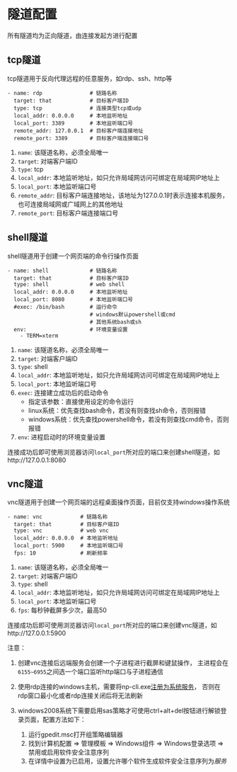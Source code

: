 # 隧道配置

所有隧道均为正向隧道，由连接发起方进行配置

## tcp隧道

tcp隧道用于反向代理远程的任意服务，如rdp、ssh、http等

    - name: rdp               # 链路名称
      target: that            # 目标客户端ID
      type: tcp               # 连接类型tcp或udp
      local_addr: 0.0.0.0     # 本地监听地址
      local_port: 3389        # 本地监听端口号
      remote_addr: 127.0.0.1  # 目标客户端连接地址
      remote_port: 3389       # 目标客户端连接端口号

1. `name`: 该隧道名称，必须全局唯一
2. `target`: 对端客户端ID
3. `type`: tcp
4. `local_addr`: 本地监听地址，如只允许局域网访问可绑定在局域网IP地址上
5. `local_port`: 本地监听端口号
6. `remote_addr`: 目标客户端连接地址，该地址为127.0.0.1时表示连接本机服务，也可连接局域网或广域网上的其他地址
7. `remote_port`: 目标客户端连接端口号

## shell隧道

shell隧道用于创建一个网页端的命令行操作页面

    - name: shell             # 链路名称
      target: that            # 目标客户端ID
      type: shell             # web shell
      local_addr: 0.0.0.0     # 本地监听地址
      local_port: 8080        # 本地监听端口号
      #exec: /bin/bash        # 运行命令
                              # windows默认powershell或cmd
                              # 其他系统bash或sh
      env:                    # 环境变量设置
        - TERM=xterm

1. `name`: 该隧道名称，必须全局唯一
2. `target`: 对端客户端ID
3. `type`: shell
4. `local_addr`: 本地监听地址，如只允许局域网访问可绑定在局域网IP地址上
5. `local_port`: 本地监听端口号
6. `exec`: 连接建立成功后的启动命令
    - 指定该参数：直接使用设定的命令运行
    - linux系统：优先查找bash命令，若没有则查找sh命令，否则报错
    - windows系统：优先查找powershell命令，若没有则查找cmd命令，否则报错
7. `env`: 进程启动时的环境变量设置

连接成功后即可使用浏览器访问`local_port`所对应的端口来创建shell隧道，如http://127.0.0.1:8080

## vnc隧道

vnc隧道用于创建一个网页端的远程桌面操作页面，目前仅支持*windows*操作系统

    - name: vnc            # 链路名称
      target: that         # 目标客户端ID
      type: vnc            # web vnc
      local_addr: 0.0.0.0  # 本地监听地址
      local_port: 5900     # 本地监听端口号
      fps: 10              # 刷新频率

1. `name`: 该隧道名称，必须全局唯一
2. `target`: 对端客户端ID
3. `type`: shell
4. `local_addr`: 本地监听地址，如只允许局域网访问可绑定在局域网IP地址上
5. `local_port`: 本地监听端口号
6. `fps`: 每秒钟截屏多少次，最高50

连接成功后即可使用浏览器访问`local_port`所对应的端口来创建vnc隧道，如http://127.0.0.1:5900

注意：

1. 创建vnc连接后远端服务会创建一个子进程进行截屏和键鼠操作，
   主进程会在`6155~6955`之间选一个端口监听http端口与子进程通信
2. 使用rdp连接的windows主机，需要将np-cli.exe[注册为系统服务](startup.md#注册系统服务)，
否则在rdp窗口最小化或者rdp连接关闭后将无法刷新
3. windows2008系统下需要启用sas策略才可使用ctrl+alt+del按钮进行解锁登录页面，配置方法如下：

    1. 运行gpedit.msc打开组策略编辑器
    2. 找到计算机配置 => 管理模板 => Windows组件 => Windows登录选项 => 禁用或启用软件安全注意序列
    3. 在详情中设置为已启用，设置允许哪个软件生成软件安全注意序列为*服务*